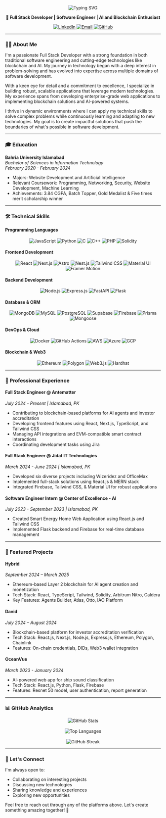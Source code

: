 <div align="center">
  <img src="https://readme-typing-svg.herokuapp.com?font=Fira+Code&weight=600&size=30&duration=4000&pause=1000&color=00F7FF&center=true&vCenter=true&width=600&height=70&lines=Hi+there+👋+I'm+Muhammad+Umar;Full+Stack+Developer;Software+Engineer;AI+and+Blockchain+Enthusiast" alt="Typing SVG" />
  
  <p>
    <strong>🚀 Full Stack Developer | Software Engineer | AI and Blockchain Enthusiast</strong>
  </p>
  
  <div>
    <a href="https://linkedin.com/in/umarilly" target="_blank">
      <img src="https://img.shields.io/badge/LinkedIn-0077B5?style=for-the-badge&logo=linkedin&logoColor=white" alt="LinkedIn" />
    </a>
    <a href="mailto:muhammadumar695@gmail.com">
      <img src="https://img.shields.io/badge/Gmail-D14836?style=for-the-badge&logo=gmail&logoColor=white" alt="Email" />
    </a>
    <a href="https://github.com/umarilly">
      <img src="https://img.shields.io/badge/GitHub-100000?style=for-the-badge&logo=github&logoColor=white" alt="GitHub" />
    </a>
  </div>
</div>

---

### 👨‍💻 About Me
I'm a passionate Full Stack Developer with a strong foundation in both traditional software engineering and cutting-edge technologies like blockchain and AI. My journey in technology began with a deep interest in problem-solving and has evolved into expertise across multiple domains of software development.

With a keen eye for detail and a commitment to excellence, I specialize in building robust, scalable applications that leverage modern technologies. My experience spans from developing enterprise-grade web applications to implementing blockchain solutions and AI-powered systems.

I thrive in dynamic environments where I can apply my technical skills to solve complex problems while continuously learning and adapting to new technologies. My goal is to create impactful solutions that push the boundaries of what's possible in software development.

---

### 🎓 Education
**Bahria University Islamabad**  
*Bachelor of Sciences in Information Technology*  
*February 2020 - February 2024*  
- Majors: Website Development and Artificial Intelligence
- Relevant Coursework: Programming, Networking, Security, Website Development, Machine Learning
- Achievements: 3.84 CGPA, Batch Topper, Gold Medalist & Five times merit scholarship winner

---

### 🛠️ Technical Skills

#### Programming Languages
<div align="center">
  <img src="https://img.shields.io/badge/JavaScript-F7DF1E?style=for-the-badge&logo=javascript&logoColor=black" alt="JavaScript" />
  <img src="https://img.shields.io/badge/Python-3776AB?style=for-the-badge&logo=python&logoColor=white" alt="Python" />
  <img src="https://img.shields.io/badge/C-00599C?style=for-the-badge&logo=c&logoColor=white" alt="C" />
  <img src="https://img.shields.io/badge/C%2B%2B-00599C?style=for-the-badge&logo=c%2B%2B&logoColor=white" alt="C++" />
  <img src="https://img.shields.io/badge/PHP-777BB4?style=for-the-badge&logo=php&logoColor=white" alt="PHP" />
  <img src="https://img.shields.io/badge/Solidity-363636?style=for-the-badge&logo=solidity&logoColor=white" alt="Solidity" />
</div>

#### Frontend Development
<div align="center">
  <img src="https://img.shields.io/badge/React-20232A?style=for-the-badge&logo=react&logoColor=61DAFB" alt="React" />
  <img src="https://img.shields.io/badge/Next.js-000000?style=for-the-badge&logo=next.js&logoColor=white" alt="Next.js" />
  <img src="https://img.shields.io/badge/Astro-FF5D01?style=for-the-badge&logo=astro&logoColor=white" alt="Astro" />
  <img src="https://img.shields.io/badge/Nest.js-E0234E?style=for-the-badge&logo=nestjs&logoColor=white" alt="Nest.js" />
  <img src="https://img.shields.io/badge/Tailwind_CSS-38B2AC?style=for-the-badge&logo=tailwind-css&logoColor=white" alt="Tailwind CSS" />
  <img src="https://img.shields.io/badge/Material_UI-0081CB?style=for-the-badge&logo=material-ui&logoColor=white" alt="Material UI" />
  <img src="https://img.shields.io/badge/Framer_Motion-0055FF?style=for-the-badge&logo=framer&logoColor=white" alt="Framer Motion" />
</div>

#### Backend Development
<div align="center">
  <img src="https://img.shields.io/badge/Node.js-339933?style=for-the-badge&logo=node.js&logoColor=white" alt="Node.js" />
  <img src="https://img.shields.io/badge/Express.js-000000?style=for-the-badge&logo=express&logoColor=white" alt="Express.js" />
  <img src="https://img.shields.io/badge/FastAPI-009688?style=for-the-badge&logo=fastapi&logoColor=white" alt="FastAPI" />
  <img src="https://img.shields.io/badge/Flask-000000?style=for-the-badge&logo=flask&logoColor=white" alt="Flask" />
</div>

#### Database & ORM
<div align="center">
  <img src="https://img.shields.io/badge/MongoDB-4EA94B?style=for-the-badge&logo=mongodb&logoColor=white" alt="MongoDB" />
  <img src="https://img.shields.io/badge/MySQL-4479A1?style=for-the-badge&logo=mysql&logoColor=white" alt="MySQL" />
  <img src="https://img.shields.io/badge/PostgreSQL-316192?style=for-the-badge&logo=postgresql&logoColor=white" alt="PostgreSQL" />
  <img src="https://img.shields.io/badge/Supabase-181818?style=for-the-badge&logo=supabase&logoColor=white" alt="Supabase" />
  <img src="https://img.shields.io/badge/Firebase-FFCA28?style=for-the-badge&logo=firebase&logoColor=black" alt="Firebase" />
  <img src="https://img.shields.io/badge/Prisma-2D3748?style=for-the-badge&logo=prisma&logoColor=white" alt="Prisma" />
  <img src="https://img.shields.io/badge/Mongoose-880000?style=for-the-badge&logo=mongodb&logoColor=white" alt="Mongoose" />
</div>

#### DevOps & Cloud
<div align="center">
  <img src="https://img.shields.io/badge/Docker-2496ED?style=for-the-badge&logo=docker&logoColor=white" alt="Docker" />
  <img src="https://img.shields.io/badge/GitHub_Actions-2088FF?style=for-the-badge&logo=github-actions&logoColor=white" alt="GitHub Actions" />
  <img src="https://img.shields.io/badge/AWS-232F3E?style=for-the-badge&logo=amazon-aws&logoColor=white" alt="AWS" />
  <img src="https://img.shields.io/badge/Azure-0089D6?style=for-the-badge&logo=microsoft-azure&logoColor=white" alt="Azure" />
  <img src="https://img.shields.io/badge/GCP-4285F4?style=for-the-badge&logo=google-cloud&logoColor=white" alt="GCP" />
</div>

#### Blockchain & Web3
<div align="center">
  <img src="https://img.shields.io/badge/Ethereum-3C3C3D?style=for-the-badge&logo=ethereum&logoColor=white" alt="Ethereum" />
  <img src="https://img.shields.io/badge/Polygon-8247E5?style=for-the-badge&logo=polygon&logoColor=white" alt="Polygon" />
  <img src="https://img.shields.io/badge/Web3.js-F16822?style=for-the-badge&logo=web3.js&logoColor=white" alt="Web3.js" />
  <img src="https://img.shields.io/badge/Hardhat-18181B?style=for-the-badge&logo=hardhat&logoColor=white" alt="Hardhat" />
</div>

---

### 💼 Professional Experience

#### Full Stack Engineer @ Antematter
*July 2024 - Present | Islamabad, PK*
- Contributing to blockchain-based platforms for AI agents and investor accreditation
- Developing frontend features using React, Next.js, TypeScript, and Tailwind CSS
- Managing API integrations and EVM-compatible smart contract interactions
- Coordinating development tasks using Jira

#### Full Stack Engineer @ Jidat IT Technologies
*March 2024 - June 2024 | Islamabad, PK*
- Developed six diverse projects including Wizeridez and OfficeMax
- Implemented full-stack solutions using React.js & MERN stack
- Integrated Firebase, Tailwind CSS, & Material UI for robust applications

#### Software Engineer Intern @ Center of Excellence - AI
*July 2023 - September 2023 | Islamabad, PK*
- Created Smart Energy Home Web Application using React.js and Tailwind CSS
- Implemented Flask backend and Firebase for real-time database management

---

### 🚀 Featured Projects

#### Hybrid
*September 2024 – March 2025*
- Ethereum-based Layer 2 blockchain for AI agent creation and monetization
- Tech Stack: React, TypeScript, Tailwind, Solidity, Arbitrum Nitro, Caldera
- Key Features: Agents Builder, Atlas, Otto, IAO Platform

#### David
*July 2024 – August 2024*
- Blockchain-based platform for investor accreditation verification
- Tech Stack: React.js, Next.js, Node.js, Express.js, Ethereum, Polygon, Chainlink
- Features: On-chain credentials, DIDs, Web3 wallet integration

#### OceanVue
*March 2023 - January 2024*
- AI-powered web app for ship sound classification
- Tech Stack: React.js, Python, Flask, Firebase
- Features: Resnet 50 model, user authentication, report generation

---

### 📊 GitHub Analytics
<div align="center">
  <img src="https://github-readme-stats.vercel.app/api?username=umarilly&show_icons=true&theme=radical&hide_border=true&include_all_commits=true&count_private=true" alt="GitHub Stats" />
  <br><br>
  <img src="https://github-readme-stats.vercel.app/api/top-langs/?username=umarilly&layout=compact&theme=radical&hide_border=true" alt="Top Languages" />
  <br><br>
  <img src="https://github-readme-streak-stats.herokuapp.com/?user=umarilly&theme=radical&hide_border=true" alt="GitHub Streak" />
</div>

---

### 🤝 Let's Connect
I'm always open to:
- Collaborating on interesting projects
- Discussing new technologies
- Sharing knowledge and experiences
- Exploring new opportunities

Feel free to reach out through any of the platforms above. Let's create something amazing together! 🚀

